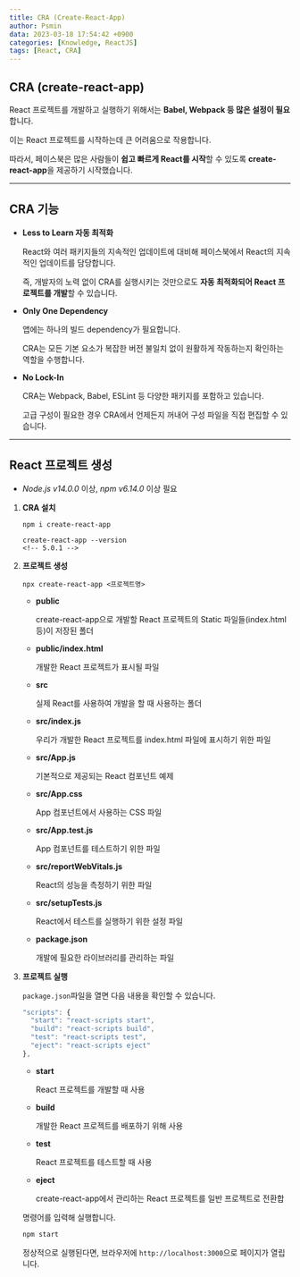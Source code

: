 ```yaml
---
title: CRA (Create-React-App)
author: Psmin
data: 2023-03-18 17:54:42 +0900
categories: [Knowledge, ReactJS]
tags: [React, CRA]
---
```


## CRA (create-react-app)

React 프로젝트를 개발하고 실행하기 위해서는 **Babel, Webpack 등 많은 설정이 필요**합니다.

이는 React 프로젝트를 시작하는데 큰 어려움으로 작용합니다.

따라서, 페이스북은 많은 사람들이 **쉽고 빠르게 React를 시작**할 수 있도록 **create-react-app**을 제공하기 시작했습니다.

---

## CRA 기능

- **Less to Learn 자동 최적화**

  React와 여러 패키지들의 지속적인 업데이트에 대비해 페이스북에서 React의 지속적인 업데이트를 담당합니다.

  즉, 개발자의 노력 없이 CRA를 실행시키는 것만으로도 **자동 최적화되어 React 프로젝트를 개발**할 수 있습니다.

- **Only One Dependency**

  앱에는 하나의 빌드 dependency가 필요합니다.

  CRA는 모든 기본 요소가 복잡한 버전 불일치 없이 원활하게 작동하는지 확인하는 역할을 수행합니다.

- **No Lock-In**

  CRA는 Webpack, Babel, ESLint 등 다양한 패키지를 포함하고 있습니다.

  고급 구성이 필요한 경우 CRA에서 언제든지 꺼내어 구성 파일을 직접 편집할 수 있습니다.

---

## React 프로젝트 생성

- _Node.js v14.0.0_ 이상, _npm v6.14.0_ 이상 필요

1. **CRA 설치**

   ```
   npm i create-react-app

   create-react-app --version
   <!-- 5.0.1 -->
   ```

2. **프로젝트 생성**

   ```
   npx create-react-app <프로젝트명>
   ```

   - **public**

     create-react-app으로 개발할 React 프로젝트의 Static 파일들(index.html 등)이 저장된 폴더

   - **public/index.html**

     개발한 React 프로젝트가 표시될 파일

   - **src**

     실제 React를 사용하여 개발을 할 때 사용하는 폴더

   - **src/index.js**

     우리가 개발한 React 프로젝트를 index.html 파일에 표시하기 위한 파일

   - **src/App.js**

     기본적으로 제공되는 React 컴포넌트 예제

   - **src/App.css**

     App 컴포넌트에서 사용하는 CSS 파일

   - **src/App.test.js**

     App 컴포넌트를 테스트하기 위한 파일

   - **src/reportWebVitals.js**

     React의 성능을 측정하기 위한 파일

   - **src/setupTests.js**

     React에서 테스트를 실행하기 위한 설정 파일

   - **package.json**

     개발에 필요한 라이브러리를 관리하는 파일

3. **프로젝트 실행**

   `package.json`파일을 열면 다음 내용을 확인할 수 있습니다.

   ```js
   "scripts": {
     "start": "react-scripts start",
     "build": "react-scripts build",
     "test": "react-scripts test",
     "eject": "react-scripts eject"
   },
   ```

   - **start**

     React 프로젝트를 개발할 때 사용

   - **build**

     개발한 React 프로젝트를 배포하기 위해 사용

   - **test**

     React 프로젝트를 테스트할 때 사용

   - **eject**

     create-react-app에서 관리하는 React 프로젝트를 일반 프로젝트로 전환합

   명령어를 입력해 실행합니다.

   ```js
   npm start
   ```

   정상적으로 실행된다면, 브라우저에 `http://localhost:3000`으로 페이지가 열립니다.
